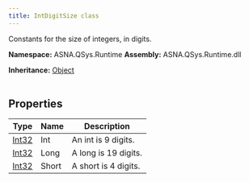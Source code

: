 ```yaml
---
title: IntDigitSize class
---
```


Constants for the size of integers, in digits.

**Namespace:** ASNA.QSys.Runtime
**Assembly:** ASNA.QSys.Runtime.dll

**Inheritance:** [Object](https://docs.microsoft.com/en-us/dotnet/api/system.object)
<br>
<br>

## Properties

| Type | Name | Description
| --- | --- | --- 
| [Int32](https://learn.microsoft.com/en-us/dotnet/csharp/language-reference/builtin-types/integral-numeric-types) | Int | An int is 9 digits. |
| [Int32](https://learn.microsoft.com/en-us/dotnet/csharp/language-reference/builtin-types/integral-numeric-types) | Long | A long is 19 digits. |
| [Int32](https://learn.microsoft.com/en-us/dotnet/csharp/language-reference/builtin-types/integral-numeric-types) | Short | A short is 4 digits. |
